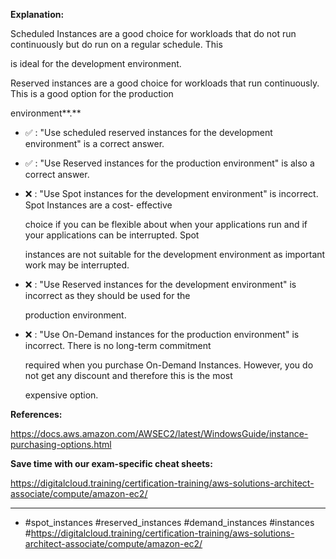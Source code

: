 **Explanation:**

Scheduled Instances are a good choice for workloads that do not run continuously but do run on a regular schedule. This

is ideal for the development environment.

Reserved instances are a good choice for workloads that run continuously. This is a good option for the production

environment**.**

- ✅ :  "Use scheduled reserved instances for the development environment" is a correct answer.

- ✅ :  "Use Reserved instances for the production environment" is also a correct answer.

- ❌ :  "Use Spot instances for the development environment" is incorrect. Spot Instances are a cost- effective

  choice if you can be flexible about when your applications run and if your applications can be interrupted. Spot

  instances are not suitable for the development environment as important work may be interrupted.

- ❌ :  "Use Reserved instances for the development environment" is incorrect as they should be used for the

  production environment.

- ❌ :  "Use On-Demand instances for the production environment" is incorrect. There is no long-term commitment

  required when you purchase On-Demand Instances. However, you do not get any discount and therefore this is the most

  expensive option.

**References:**

<https://docs.aws.amazon.com/AWSEC2/latest/WindowsGuide/instance-purchasing-options.html>

**Save time with our exam-specific cheat sheets:**

<https://digitalcloud.training/certification-training/aws-solutions-architect-associate/compute/amazon-ec2/>

----

- #spot_instances #reserved_instances #demand_instances #instances #<https://digitalcloud.training/certification-training/aws-solutions-architect-associate/compute/amazon-ec2/>
